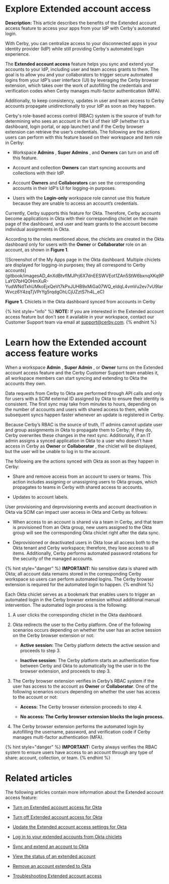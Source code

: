# Explore Extended account access

**Description:** This article describes the benefits of the Extended account access feature to access your apps from your IdP with Cerby's automated login.

With Cerby, you can centralize access to your disconnected apps in your
identity provider (IdP) while still providing Cerby's automated login
experience.

The **Extended account access** feature helps you sync and extend your
accounts to your IdP, including user and team access grants to them. The goal
is to allow you and your collaborators to trigger secure automated logins from
your IdP’s user interface (UI) by leveraging the Cerby browser extension,
which takes over the work of autofilling the credentials and verification
codes when Cerby manages multi-factor authentication (MFA).

Additionally, to keep consistency, updates in user and team access to Cerby
accounts propagate unidirectionally to your IdP as soon as they happen.

Cerby's role-based access control (RBAC) system is the source of truth for
determining who sees an account in the UI of their IdP (whether it’s a
dashboard, login portal, or app launcher) and if the Cerby browser extension
can retrieve the user’s credentials. The following are the actions users can
perform with this feature based on their workspace and item role in Cerby:

  * Workspace **Admins** , **Super Admins** , and **Owners** can turn on and off this feature.

  * Account and collection **Owners** can start syncing accounts and collections with their IdP.

  * Account **Owners** and **Collaborators** can see the corresponding accounts in their IdP’s UI for logging-in purposes.

  * Users with the **Login-only** workspace role cannot use this feature because they are unable to access an account’s credentials.

Currently, Cerby supports this feature for Okta. Therefore, Cerby accounts
become applications in Okta with their corresponding chiclet on the main page
of the dashboard, and user and team grants to the account become individual
assignments in Okta.

According to the roles mentioned above, the chiclets are created in the Okta
dashboard only for users with the **Owner** or **Collaborator** role on an
account, as shown in **Figure 1**.

![Screenshot of the My Apps page in the Okta dashboard. Multiple chiclets are
displayed for logging-in purposes; they all correspond to Cerby
accounts](gitbook/imagesAD_4nXdBtvflMJPrj6X7dnEESWVEot1ZAn5StW6bxnqXKq9PLaY07bHQOHmXuR-
YudWNdTxhUMkoEjxQeVt7kPxJUHB9xMiGa07WQ_eIdqL4vmVu2ev7vU9larWvcz6Y4zqTjVPrYg5rqdgOhLCjUZztS7h4L_eC)

**Figure 1.** Chiclets in the Okta dashboard synced from accounts in Cerby

{% hint style="info" %} **NOTE:** If you are interested in the Extended
account access feature but don't see it available in your workspace, contact
our Customer Support team via email at
[support@cerby.com](mailto:support@cerby.com). {% endhint %}

# Learn how the Extended account access feature works

When a workspace **Admin** , **Super Admin** , or **Owner** turns on the
Extended account access feature and the Cerby Customer Support team enables
it, all workspace members can start syncing and extending to Okta the accounts
they own.

Data requests from Cerby to Okta are performed through API calls and only for
users with a SCIM external ID assigned by Okta to ensure their identity is
consistent. The first sync may take from minutes to hours, depending on the
number of accounts and users with shared access to them, while subsequent
syncs happen faster whenever an update is registered in Cerby.

Because Cerby’s RBAC is the source of truth, IT admins cannot update user and
group assignments in Okta to propagate them to Cerby; if they do, Cerby
overwrites these changes in the next sync. Additionally, if an IT admin
assigns a synced application in Okta to a user who doesn’t have access in
Cerby as **Owner** or **Collaborator** , the chiclet will be displayed, but
the user will be unable to log in to the account.

The following are the actions synced with Okta as soon as they happen in
Cerby:

  * Share and remove access from an account to users or teams. This action includes assigning or unassigning users to Okta groups, which propagates to teams in Cerby with shared access to accounts.

  * Updates to account labels.

User provisioning and deprovisioning events and account deactivation in Okta
via SCIM can impact user access in Okta and Cerby as follows:

  * When access to an account is shared via a team in Cerby, and that team is provisioned from an Okta group, new users assigned to the Okta group will see the corresponding Okta chiclet right after the data sync. 

  * Deprovisioned or deactivated users in Okta lose all access both to the Okta tenant and Cerby workspace; therefore, they lose access to all items. Additionally, Cerby performs automated password rotations for the security of the managed accounts.

{% hint style="danger" %} **IMPORTANT:** No sensitive data is shared with
Okta; all account data remains stored in the corresponding Cerby workspace so
users can perform automated logins. The Cerby browser extension is required
for the automated login to happen. {% endhint %}

Each Okta chiclet serves as a bookmark that enables users to trigger an
automated login in the Cerby browser extension without additional manual
intervention. The automated login process is the following:

  1. A user clicks the corresponding chiclet in the Okta dashboard.

  2. Okta redirects the user to the Cerby platform. One of the following scenarios occurs depending on whether the user has an active session on the Cerby browser extension or not:

     * **Active session:** The Cerby platform detects the active session and proceeds to step 3.

     * **Inactive session:** The Cerby platform starts an authentication flow between Cerby and Okta to automatically log the user in to the browser extension, and proceeds to step 3.

  3. The Cerby browser extension verifies in Cerby’s RBAC system if the user has access to the account as **Owner** or **Collaborator**. One of the following scenarios occurs depending on whether the user has access to the account or not:

     * **Access:** The Cerby browser extension proceeds to step 4.

     * **No access: The Cerby browser extension blocks the login process.**

  4. The Cerby browser extension performs the automated login by autofilling the username, password, and verification code if Cerby manages multi-factor authentication (MFA).

{% hint style="danger" %} **IMPORTANT:** Cerby always verifies the RBAC system
to ensure users have access to an account through any type of share: account,
collection, or team. {% endhint %}

# Related articles

The following articles contain more information about the Extended account
access feature:

  * [Turn on Extended account access for Okta](https://help.cerby.com/en/articles/9758222-turn-on-extended-account-access-for-okta)

  * [Turn off Extended account access for Okta](https://help.cerby.com/en/articles/9758233-turn-off-extended-account-access-for-okta)

  * [Update the Extended account access settings for Okta](https://help.cerby.com/en/articles/9758241-update-the-extended-account-access-settings-for-okta)

  * [Log in to your extended accounts from Okta chiclets](https://help.cerby.com/en/articles/9758273-log-in-to-your-extended-accounts-from-an-okta-chiclet)

  * [Sync and extend an account to Okta](https://help.cerby.com/en/articles/9759106-sync-and-extend-an-account-to-okta)

  * [View the status of an extended account](https://help.cerby.com/en/articles/9759124-view-the-status-of-an-extended-account)

  * [Remove an account extended to Okta](https://help.cerby.com/en/articles/9759128-remove-an-account-extended-to-okta)

  * [Troubleshooting Extended account access](https://help.cerby.com/en/articles/9759116-troubleshooting-extended-account-access)

